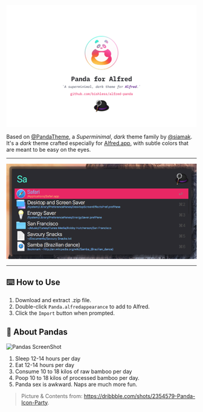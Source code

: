 ![Panda Logo](cover.png)

Based on [@PandaTheme](https://github.com/PandaTheme), a _Superminimal_, _dark_ theme family by [@siamak](http://github.com/Siamak). It's a _dark_ theme crafted especially for [Alfred.app](https://www.alfredapp.com/), with subtle colors that are meant to be easy on the eyes.

---
![Main ScreenShot](main.png)

---

## ⌨️ How to Use
1. Download and extract .zip file.
1. Double-click `Panda.alfredappearance` to add to Alfred.
1. Click the `Import` button when prompted.

## 🐼 About Pandas
![Pandas ScreenShot](https://raw.githubusercontent.com/siamak/atom-panda-syntax/master/screenshots/pandas.png)

1. Sleep 12-14 hours per day
2. Eat 12-14 hours per day
3. Consume 10 to 18 kilos of raw bamboo per day
4. Poop 10 to 18 kilos of processed bamboo per day.
5. Panda sex is awkward. Naps are much more fun.

> Picture & Contents from: https://dribbble.com/shots/2354579-Panda-Icon-Party.
